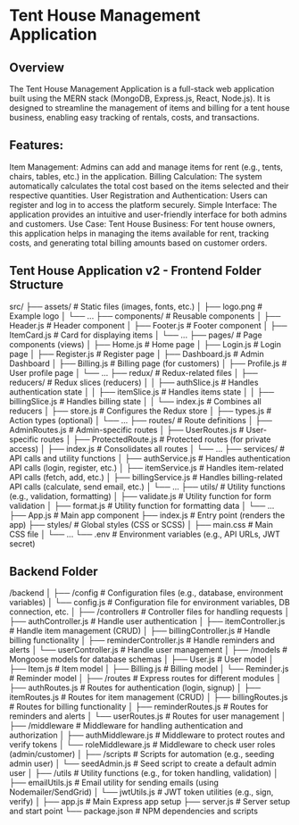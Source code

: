 # Tent House Management Application
## Overview
The Tent House Management Application is a full-stack web application built using the MERN stack (MongoDB, Express.js, React, Node.js). It is designed to streamline the management of items and billing for a tent house business, enabling easy tracking of rentals, costs, and transactions.

## Features:
Item Management: Admins can add and manage items for rent (e.g., tents, chairs, tables, etc.) in the application.
Billing Calculation: The system automatically calculates the total cost based on the items selected and their respective quantities.
User Registration and Authentication: Users can register and log in to access the platform securely.
Simple Interface: The application provides an intuitive and user-friendly interface for both admins and customers.
Use Case:
Tent House Business: For tent house owners, this application helps in managing the items available for rent, tracking costs, and generating total billing amounts based on customer orders.


## Tent House Application v2 - Frontend Folder Structure

src/
├── assets/                 # Static files (images, fonts, etc.)
│   ├── logo.png            # Example logo
│   └── ...
├── components/             # Reusable components
│   ├── Header.js           # Header component
│   ├── Footer.js           # Footer component
│   ├── ItemCard.js         # Card for displaying items
│   └── ...
├── pages/                  # Page components (views)
│   ├── Home.js             # Home page
│   ├── Login.js            # Login page
│   ├── Register.js         # Register page
│   ├── Dashboard.js        # Admin Dashboard
│   ├── Billing.js          # Billing page (for customers)
│   ├── Profile.js          # User profile page
│   └── ...
├── redux/                  # Redux-related files
│   ├── reducers/           # Redux slices (reducers)
│   │   ├── authSlice.js    # Handles authentication state
│   │   ├── itemSlice.js    # Handles items state
│   │   ├── billingSlice.js # Handles billing state
│   │   └── index.js        # Combines all reducers
│   ├── store.js            # Configures the Redux store
│   ├── types.js            # Action types (optional)
│   └── ...
├── routes/                 # Route definitions
│   ├── AdminRoutes.js      # Admin-specific routes
│   ├── UserRoutes.js       # User-specific routes
│   ├── ProtectedRoute.js   # Protected routes (for private access)
│   ├── index.js            # Consolidates all routes
│   └── ...
├── services/               # API calls and utility functions
│   ├── authService.js      # Handles authentication API calls (login, register, etc.)
│   ├── itemService.js      # Handles item-related API calls (fetch, add, etc.)
│   ├── billingService.js   # Handles billing-related API calls (calculate, send email, etc.)
│   └── ...
├── utils/                  # Utility functions (e.g., validation, formatting)
│   ├── validate.js         # Utility function for form validation
│   ├── format.js           # Utility function for formatting data
│   └── ...
├── App.js                  # Main app component
├── index.js                # Entry point (renders the app)
├── styles/                 # Global styles (CSS or SCSS)
│   ├── main.css            # Main CSS file
│   └── ...
└── .env                    # Environment variables (e.g., API URLs, JWT secret)





## Backend Folder 


/backend
│
├── /config                   # Configuration files (e.g., database, environment variables)
│   └── config.js             # Configuration file for environment variables, DB connection, etc.
│
├── /controllers              # Controller files for handling requests
│   ├── authController.js     # Handle user authentication
│   ├── itemController.js     # Handle item management (CRUD)
│   ├── billingController.js  # Handle billing functionality
│   ├── reminderController.js # Handle reminders and alerts
│   └── userController.js     # Handle user management
│
├── /models                   # Mongoose models for database schemas
│   ├── User.js               # User model
│   ├── Item.js               # Item model
│   ├── Billing.js            # Billing model
│   └── Reminder.js           # Reminder model
│
├── /routes                   # Express routes for different modules
│   ├── authRoutes.js         # Routes for authentication (login, signup)
│   ├── itemRoutes.js         # Routes for item management (CRUD)
│   ├── billingRoutes.js      # Routes for billing functionality
│   ├── reminderRoutes.js     # Routes for reminders and alerts
│   └── userRoutes.js         # Routes for user management
│
├── /middleware               # Middleware for handling authentication and authorization
│   ├── authMiddleware.js     # Middleware to protect routes and verify tokens
│   └── roleMiddleware.js     # Middleware to check user roles (admin/customer)
│
├── /scripts                  # Scripts for automation (e.g., seeding admin user)
│   └── seedAdmin.js          # Seed script to create a default admin user
│
├── /utils                    # Utility functions (e.g., for token handling, validation)
│   ├── emailUtils.js         # Email utility for sending emails (using Nodemailer/SendGrid)
│   └── jwtUtils.js           # JWT token utilities (e.g., sign, verify)
│
├── app.js                    # Main Express app setup
├── server.js                 # Server setup and start point
└── package.json              # NPM dependencies and scripts
